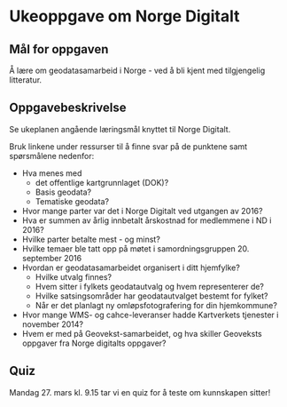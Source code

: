 # Ukeoppgave om Norge Digitalt

## Mål for oppgaven

Å lære om geodatasamarbeid i Norge - ved å bli kjent med tilgjengelig litteratur.

## Oppgavebeskrivelse

Se ukeplanen angående læringsmål knyttet til Norge Digitalt.

Bruk linkene under ressurser til å finne svar på de punktene samt spørsmålene nedenfor:

- Hva menes med
  - det offentlige kartgrunnlaget (DOK)?
  - Basis geodata?
  - Tematiske geodata?
- Hvor mange parter var det i Norge Digitalt ved utgangen av 2016?
- Hva er summen av årlig innbetalt årskostnad for medlemmene i ND i 2016?
- Hvilke parter betalte mest - og minst?
- Hvilke temaer ble tatt opp på møtet i samordningsgruppen  20. september 2016
- Hvordan er geodatasamarbeidet organisert i ditt hjemfylke?
  - Hvilke utvalg finnes?
  - Hvem sitter i fylkets geodatautvalg og hvem representerer de?
  - Hvilke satsingsområder har geodatautvalget bestemt for fylket?
  - Når er det planlagt ny omløpsfotografering for din hjemkommune?
- Hvor mange WMS- og cahce-leveranser hadde Kartverkets tjenester i november 2014?
- Hvem er med på Geovekst-samarbeidet, og hva skiller Geoveksts oppgaver fra Norge digitalts oppgaver?

## Quiz

Mandag 27. mars kl. 9.15 tar vi en quiz for å teste om kunnskapen sitter!
